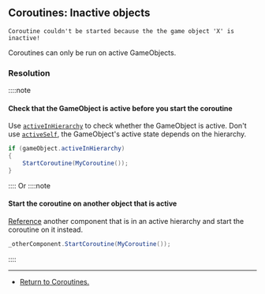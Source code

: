 ## Coroutines: Inactive objects
```
Coroutine couldn't be started because the the game object 'X' is inactive!
```

Coroutines can only be run on active GameObjects.

### Resolution
::::note
#### Check that the GameObject is active before you start the coroutine
Use [`activeInHierarchy`](https://docs.unity3d.com/ScriptReference/GameObject-activeInHierarchy.html) to check whether the GameObject is active. Don't use [`activeSelf`](https://docs.unity3d.com/ScriptReference/GameObject-activeSelf.html), the GameObject's active state depends on the hierarchy.

```csharp
if (gameObject.activeInHierarchy)
{
    StartCoroutine(MyCoroutine());
}
```
::::
Or
::::note
#### Start the coroutine on another object that is active
[Reference](../References/Serialized%20References.md) another component that is in an active hierarchy and start the coroutine on it instead.
```csharp
_otherComponent.StartCoroutine(MyCoroutine());
```
::::

---

- [Return to Coroutines.](../Coroutines.md)
